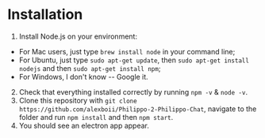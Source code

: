 # Installation

1. Install Node.js on your environment: 
 - For Mac users, just type `brew install node` in your command line;
 - For Ubuntu, just type `sudo apt-get update`, then `sudo apt-get install nodejs` and then `sudo apt-get install npm`;
 - For Windows, I don't know -- Google it. 
2. Check that everything installed correctly by running `npm -v` & `node -v`. 
3. Clone this repository with `git clone https://github.com/alexboii/Philippo-2-Philippo-Chat`, navigate to the folder and run `npm install` and then `npm start`.
4. You should see an electron app appear. 
